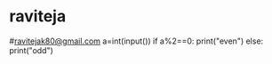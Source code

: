 # raviteja
#ravitejak80@gmail.com
a=int(input())
if a%2==0:
    print("even")
else:
    print("odd")
